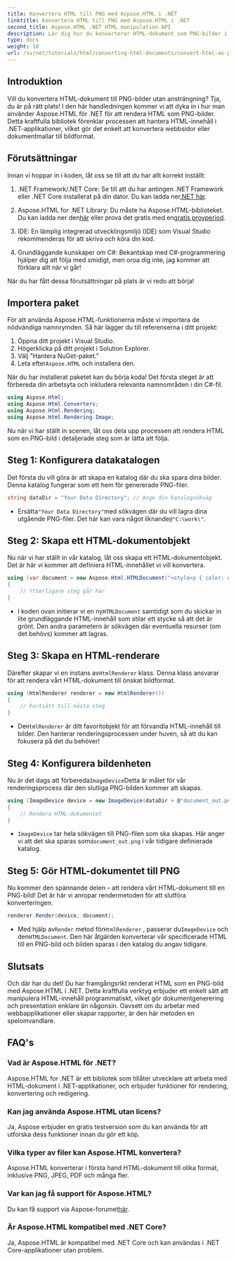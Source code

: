 ```yaml
---
title: Konvertera HTML till PNG med Aspose.HTML i .NET
linktitle: Konvertera HTML till PNG med Aspose.HTML i .NET
second_title: Aspose.HTML .NET HTML manipulation API
description: Lär dig hur du konverterar HTML-dokument som PNG-bilder i .NET med hjälp av Aspose.HTML-biblioteket. Följ vår steg-för-steg handledning för att förenkla HTML till bildkonvertering.
type: docs
weight: 10
url: /sv/net/tutorials/html/converting-html-documents/convert-html-as-png/
---
```

## Introduktion

Vill du konvertera HTML-dokument till PNG-bilder utan ansträngning? Tja, du är på rätt plats! I den här handledningen kommer vi att dyka in i hur man använder Aspose.HTML för .NET för att rendera HTML som PNG-bilder. Detta kraftfulla bibliotek förenklar processen att hantera HTML-innehåll i .NET-applikationer, vilket gör det enkelt att konvertera webbsidor eller dokumentmallar till bildformat.

## Förutsättningar

Innan vi hoppar in i koden, låt oss se till att du har allt korrekt inställt:

1.  .NET Framework/.NET Core: Se till att du har antingen .NET Framework eller .NET Core installerat på din dator. Du kan ladda ner[.NET här](https://dotnet.microsoft.com/download).

2.  Aspose.HTML for .NET Library: Du måste ha Aspose.HTML-biblioteket. Du kan ladda ner den[här](https://releases.aspose.com/html/net/) eller prova det gratis med en[gratis provperiod](https://releases.aspose.com/).

3. IDE: En lämplig integrerad utvecklingsmiljö (IDE) som Visual Studio rekommenderas för att skriva och köra din kod.

4. Grundläggande kunskaper om C#: Bekantskap med C#-programmering hjälper dig att följa med smidigt, men oroa dig inte, jag kommer att förklara allt när vi går!

När du har fått dessa förutsättningar på plats är vi redo att börja!

## Importera paket

För att använda Aspose.HTML-funktionerna måste vi importera de nödvändiga namnrymden. Så här lägger du till referenserna i ditt projekt:

1. Öppna ditt projekt i Visual Studio.
2. Högerklicka på ditt projekt i Solution Explorer.
3. Välj "Hantera NuGet-paket."
4.  Leta efter`Aspose.HTML` och installera den.

När du har installerat paketet kan du börja koda! Det första steget är att förbereda din arbetsyta och inkludera relevanta namnområden i din C#-fil.

```csharp
using Aspose.Html;
using Aspose.Html.Converters;
using Aspose.Html.Rendering;
using Aspose.Html.Rendering.Image;
```

Nu när vi har ställt in scenen, låt oss dela upp processen att rendera HTML som en PNG-bild i detaljerade steg som är lätta att följa.

## Steg 1: Konfigurera datakatalogen

Det första du vill göra är att skapa en katalog där du ska spara dina bilder. Denna katalog fungerar som ett hem för genererade PNG-filer.

```csharp
string dataDir = "Your Data Directory"; // Ange din katalogsökväg
```

-  Ersätta`"Your Data Directory"`med sökvägen där du vill lagra dina utgående PNG-filer. Det här kan vara något liknande`@"C:\work\"`.

## Steg 2: Skapa ett HTML-dokumentobjekt

Nu när vi har ställt in vår katalog, låt oss skapa ett HTML-dokumentobjekt. Det är här vi kommer att definiera HTML-innehållet vi vill konvertera.

```csharp
using (var document = new Aspose.Html.HTMLDocument("<style>p { color: green; }</style><p>my first paragraph</p>", dataDir))
{
    // Ytterligare steg går här
}
```

-  I koden ovan initierar vi en ny`HTMLDocument` samtidigt som du skickar in lite grundläggande HTML-innehåll som stilar ett stycke så att det är grönt. Den andra parametern är sökvägen där eventuella resurser (om det behövs) kommer att lagras.

## Steg 3: Skapa en HTML-renderare

 Därefter skapar vi en instans av`HtmlRenderer` klass. Denna klass ansvarar för att rendera vårt HTML-dokument till önskat bildformat.

```csharp
using (HtmlRenderer renderer = new HtmlRenderer())
{
    // Fortsätt till nästa steg
}
```

-  De`HtmlRenderer` är ditt favoritobjekt för att förvandla HTML-innehåll till bilder. Den hanterar renderingsprocessen under huven, så att du kan fokusera på det du behöver!

## Steg 4: Konfigurera bildenheten

 Nu är det dags att förbereda`ImageDevice`Detta är målet för vår renderingsprocess där den slutliga PNG-bilden kommer att skapas.

```csharp
using (ImageDevice device = new ImageDevice(dataDir + @"document_out.png"))
{
    // Rendera HTML-dokumentet
}
```

- `ImageDevice` tar hela sökvägen till PNG-filen som ska skapas. Här anger vi att det ska sparas som`document_out.png` i vår tidigare definierade katalog.

## Steg 5: Gör HTML-dokumentet till PNG

Nu kommer den spännande delen – att rendera vårt HTML-dokument till en PNG-bild! Det är här vi anropar rendermetoden för att slutföra konverteringen.

```csharp
renderer.Render(device, document);
```

-  Med hjälp av`Render` metod för`HtmlRenderer` , passerar du`ImageDevice` och den`HTMLDocument`. Den här åtgärden konverterar vår specificerade HTML till en PNG-bild och bilden sparas i den katalog du angav tidigare.

## Slutsats

Och där har du det! Du har framgångsrikt renderat HTML som en PNG-bild med Aspose.HTML i .NET. Detta kraftfulla verktyg erbjuder ett enkelt sätt att manipulera HTML-innehåll programmatiskt, vilket gör dokumentgenerering och presentation enklare än någonsin. Oavsett om du arbetar med webbapplikationer eller skapar rapporter, är den här metoden en spelomvandlare.

## FAQ's

### Vad är Aspose.HTML för .NET?
Aspose.HTML for .NET är ett bibliotek som tillåter utvecklare att arbeta med HTML-dokument i .NET-applikationer, och erbjuder funktioner för rendering, konvertering och redigering.

### Kan jag använda Aspose.HTML utan licens?
Ja, Aspose erbjuder en gratis testversion som du kan använda för att utforska dess funktioner innan du gör ett köp.

### Vilka typer av filer kan Aspose.HTML konvertera?
Aspose.HTML konverterar i första hand HTML-dokument till olika format, inklusive PNG, JPEG, PDF och många fler.

### Var kan jag få support för Aspose.HTML?
 Du kan få support via Aspose-forumet[här](https://forum.aspose.com/c/html/29).

### Är Aspose.HTML kompatibel med .NET Core?
Ja, Aspose.HTML är kompatibel med .NET Core och kan användas i .NET Core-applikationer utan problem.